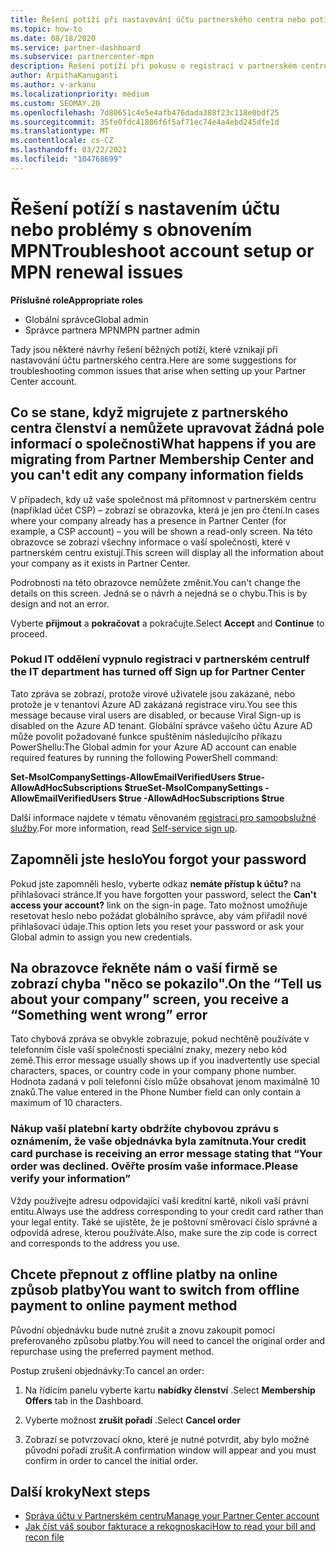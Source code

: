```yaml
---
title: Řešení potíží při nastavování účtu partnerského centra nebo potížích s obnovením MPN
ms.topic: how-to
ms.date: 08/18/2020
ms.service: partner-dashboard
ms.subservice: partnercenter-mpn
description: Řešení potíží při pokusu o registraci v partnerském centru Odpoví na výzvy, které řeší způsoby platby, hesla forgetting a další.
author: ArpithaKanuganti
ms.author: v-arkanu
ms.localizationpriority: medium
ms.custom: SEOMAY.20
ms.openlocfilehash: 7d80651c4e5e4afb476dada388f23c118e0bdf25
ms.sourcegitcommit: 35fe0fdc41886f6f5af71ec74e4a4ebd245dfe1d
ms.translationtype: MT
ms.contentlocale: cs-CZ
ms.lasthandoff: 03/22/2021
ms.locfileid: "104768699"
---
```

# <a name="troubleshoot-account-setup-or-mpn-renewal-issues"></a><span data-ttu-id="51e22-104">Řešení potíží s nastavením účtu nebo problémy s obnovením MPN</span><span class="sxs-lookup"><span data-stu-id="51e22-104">Troubleshoot account setup or MPN renewal issues</span></span>


<span data-ttu-id="51e22-105">**Příslušné role**</span><span class="sxs-lookup"><span data-stu-id="51e22-105">**Appropriate roles**</span></span>

- <span data-ttu-id="51e22-106">Globální správce</span><span class="sxs-lookup"><span data-stu-id="51e22-106">Global admin</span></span>
- <span data-ttu-id="51e22-107">Správce partnera MPN</span><span class="sxs-lookup"><span data-stu-id="51e22-107">MPN partner admin</span></span> 
 
<span data-ttu-id="51e22-108">Tady jsou některé návrhy řešení běžných potíží, které vznikají při nastavování účtu partnerského centra.</span><span class="sxs-lookup"><span data-stu-id="51e22-108">Here are some suggestions for troubleshooting common issues that arise when setting up your Partner Center account.</span></span>

## <a name="what-happens-if-you-are-migrating-from-partner-membership-center-and-you-cant-edit-any-company-information-fields"></a><span data-ttu-id="51e22-109">Co se stane, když migrujete z partnerského centra členství a nemůžete upravovat žádná pole informací o společnosti</span><span class="sxs-lookup"><span data-stu-id="51e22-109">What happens if you are migrating from Partner Membership Center and you can't edit any company information fields</span></span>

<span data-ttu-id="51e22-110">V případech, kdy už vaše společnost má přítomnost v partnerském centru (například účet CSP) – zobrazí se obrazovka, která je jen pro čtení.</span><span class="sxs-lookup"><span data-stu-id="51e22-110">In cases where your company already has a presence in Partner Center (for example, a CSP account) – you will be shown a read-only screen.</span></span> <span data-ttu-id="51e22-111">Na této obrazovce se zobrazí všechny informace o vaší společnosti, které v partnerském centru existují.</span><span class="sxs-lookup"><span data-stu-id="51e22-111">This screen will display all the information about your company as it exists in Partner Center.</span></span>

<span data-ttu-id="51e22-112">Podrobnosti na této obrazovce nemůžete změnit.</span><span class="sxs-lookup"><span data-stu-id="51e22-112">You can't change the details on this screen.</span></span> <span data-ttu-id="51e22-113">Jedná se o návrh a nejedná se o chybu.</span><span class="sxs-lookup"><span data-stu-id="51e22-113">This is by design and not an error.</span></span>

<span data-ttu-id="51e22-114">Vyberte **přijmout** a **pokračovat** a pokračujte.</span><span class="sxs-lookup"><span data-stu-id="51e22-114">Select **Accept** and **Continue** to proceed.</span></span>


### <a name="if-the-it-department-has-turned-off-sign-up-for-partner-center"></a><span data-ttu-id="51e22-115">Pokud IT oddělení vypnulo **registraci v partnerském centru**</span><span class="sxs-lookup"><span data-stu-id="51e22-115">If the IT department has turned off **Sign up for Partner Center**</span></span>

<span data-ttu-id="51e22-116">Tato zpráva se zobrazí, protože virové uživatele jsou zakázané, nebo protože je v tenantovi Azure AD zakázaná registrace viru.</span><span class="sxs-lookup"><span data-stu-id="51e22-116">You see this message because viral users are disabled, or because Viral Sign-up is disabled on the Azure AD tenant.</span></span> <span data-ttu-id="51e22-117">Globální správce vašeho účtu Azure AD může povolit požadované funkce spuštěním následujícího příkazu PowerShellu:</span><span class="sxs-lookup"><span data-stu-id="51e22-117">The Global admin for your Azure AD account can enable required features by running the following PowerShell command:</span></span>

<span data-ttu-id="51e22-118">**Set-MsolCompanySettings-AllowEmailVerifiedUsers $true-AllowAdHocSubscriptions $true**</span><span class="sxs-lookup"><span data-stu-id="51e22-118">**Set-MsolCompanySettings -AllowEmailVerifiedUsers $true -AllowAdHocSubscriptions $true**</span></span>

<span data-ttu-id="51e22-119">Další informace najdete v tématu věnovaném [registraci pro samoobslužné služby](/azure/active-directory/users-groups-roles/directory-self-service-signup).</span><span class="sxs-lookup"><span data-stu-id="51e22-119">For more information, read [Self-service sign up](/azure/active-directory/users-groups-roles/directory-self-service-signup).</span></span>

## <a name="you-forgot-your-password"></a><span data-ttu-id="51e22-120">Zapomněli jste heslo</span><span class="sxs-lookup"><span data-stu-id="51e22-120">You forgot your password</span></span>

<span data-ttu-id="51e22-121">Pokud jste zapomněli heslo, vyberte odkaz **nemáte přístup k účtu?** na přihlašovací stránce.</span><span class="sxs-lookup"><span data-stu-id="51e22-121">If you have forgotten your password, select the **Can't access your account?** link on the sign-in page.</span></span> <span data-ttu-id="51e22-122">Tato možnost umožňuje resetovat heslo nebo požádat globálního správce, aby vám přiřadil nové přihlašovací údaje.</span><span class="sxs-lookup"><span data-stu-id="51e22-122">This option lets you reset your password or ask your Global admin to assign you new credentials.</span></span>

## <a name="on-the-tell-us-about-your-company-screen-you-receive-a-something-went-wrong-error"></a><span data-ttu-id="51e22-123">Na obrazovce řekněte nám o vaší firmě se zobrazí chyba "něco se pokazilo".</span><span class="sxs-lookup"><span data-stu-id="51e22-123">On the “Tell us about your company” screen, you receive a “Something went wrong” error</span></span>

<span data-ttu-id="51e22-124">Tato chybová zpráva se obvykle zobrazuje, pokud nechtěně používáte v telefonním čísle vaší společnosti speciální znaky, mezery nebo kód země.</span><span class="sxs-lookup"><span data-stu-id="51e22-124">This error message usually shows up if you inadvertently use special characters, spaces, or country code in your company phone number.</span></span> <span data-ttu-id="51e22-125">Hodnota zadaná v poli telefonní číslo může obsahovat jenom maximálně 10 znaků.</span><span class="sxs-lookup"><span data-stu-id="51e22-125">The value entered in the Phone Number field can only contain a maximum of 10 characters.</span></span>


### <a name="your-credit-card-purchase-is-receiving-an-error-message-stating-that-your-order-was-declined-please-verify-your-information"></a><span data-ttu-id="51e22-126">Nákup vaší platební karty obdržíte chybovou zprávu s oznámením, že vaše objednávka byla zamítnuta.</span><span class="sxs-lookup"><span data-stu-id="51e22-126">Your credit card purchase is receiving an error message stating that “Your order was declined.</span></span> <span data-ttu-id="51e22-127">Ověřte prosím vaše informace.</span><span class="sxs-lookup"><span data-stu-id="51e22-127">Please verify your information”</span></span>


<span data-ttu-id="51e22-128">Vždy používejte adresu odpovídající vaší kreditní kartě, nikoli vaší právní entitu.</span><span class="sxs-lookup"><span data-stu-id="51e22-128">Always use the address corresponding to your credit card rather than your legal entity.</span></span> <span data-ttu-id="51e22-129">Také se ujistěte, že je poštovní směrovací číslo správné a odpovídá adrese, kterou používáte.</span><span class="sxs-lookup"><span data-stu-id="51e22-129">Also, make sure the zip code is correct and corresponds to the address you use.</span></span>

## <a name="you-want-to-switch-from-offline-payment-to-online-payment-method"></a><span data-ttu-id="51e22-130">Chcete přepnout z offline platby na online způsob platby</span><span class="sxs-lookup"><span data-stu-id="51e22-130">You want to switch from offline payment to online payment method</span></span> 

<span data-ttu-id="51e22-131">Původní objednávku bude nutné zrušit a znovu zakoupit pomocí preferovaného způsobu platby.</span><span class="sxs-lookup"><span data-stu-id="51e22-131">You will need to cancel the original order and repurchase using the preferred payment method.</span></span>

<span data-ttu-id="51e22-132">Postup zrušení objednávky:</span><span class="sxs-lookup"><span data-stu-id="51e22-132">To cancel an order:</span></span>

1. <span data-ttu-id="51e22-133">Na řídicím panelu vyberte kartu **nabídky členství** .</span><span class="sxs-lookup"><span data-stu-id="51e22-133">Select **Membership Offers** tab in the Dashboard.</span></span>

2. <span data-ttu-id="51e22-134">Vyberte možnost **zrušit pořadí** .</span><span class="sxs-lookup"><span data-stu-id="51e22-134">Select **Cancel order**</span></span>

3. <span data-ttu-id="51e22-135">Zobrazí se potvrzovací okno, které je nutné potvrdit, aby bylo možné původní pořadí zrušit.</span><span class="sxs-lookup"><span data-stu-id="51e22-135">A confirmation window will appear and you must confirm in order to cancel the initial order.</span></span>

## <a name="next-steps"></a><span data-ttu-id="51e22-136">Další kroky</span><span class="sxs-lookup"><span data-stu-id="51e22-136">Next steps</span></span>

- [<span data-ttu-id="51e22-137">Správa účtu v Partnerském centru</span><span class="sxs-lookup"><span data-stu-id="51e22-137">Manage your Partner Center account</span></span>](partner-center-account-setup.md)
- [<span data-ttu-id="51e22-138">Jak číst váš soubor fakturace a rekognoskaci</span><span class="sxs-lookup"><span data-stu-id="51e22-138">How to read your bill and recon file</span></span>](read-your-bill.md)
